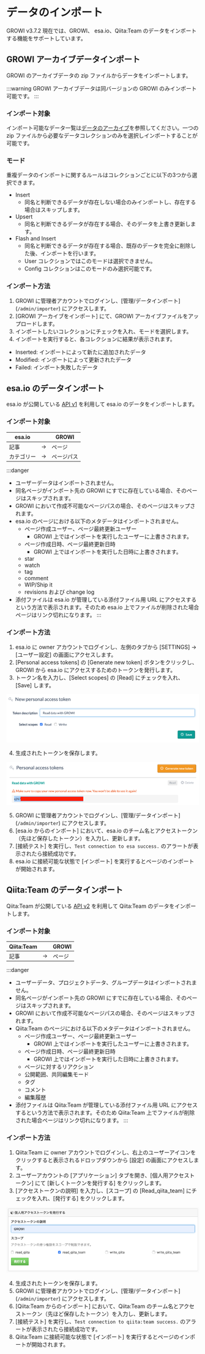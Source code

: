 # データのインポート

GROWI v3.7.2 現在では、GROWI、 esa.io、Qiita:Team のデータをインポートする機能をサポートしています。

## GROWI アーカイブデータインポート

GROWI のアーカイブデータの zip ファイルからデータをインポートします。

:::warning
GROWI アーカイブデータは同バージョンの GROWI のみインポート可能です。
:::

### インポート対象

インポート可能なデータ一覧は[データのアーカイブ](./export.md#アーカイブ可能なデータコレクション)を参照してください。一つの zip ファイルから必要なデータコレクションのみを選択しインポートすることが可能です。

### モード

重複データのインポートに関するルールはコレクションごとに以下の3つから選択できます。

- Insert
  - 同名と判断できるデータが存在しない場合のみインポートし、存在する場合はスキップします。
- Upsert
  - 同名と判断できるデータが存在する場合、そのデータを上書き更新します。
- Flash and Insert
  - 同名と判断できるデータが存在する場合、既存のデータを完全に削除した後、インポートを行います。
  - User コレクションではこのモードは選択できません。
  - Config コレクションはこのモードのみ選択可能です。

### インポート方法

1. GROWI に管理者アカウントでログインし、[管理/データインポート] (`/admin/importer`) にアクセスします。
2. [GROWI アーカイブをインポート] にて、GROWI アーカイブファイルをアップロードします。
3. インポートしたいコレクションにチェックを入れ、モードを選択します。
4. インポートを実行すると、各コレクションに結果が表示されます。
  - Inserted: インポートによって新たに追加されたデータ
  - Modified: インポートによって更新されたデータ
  - Failed: インポート失敗したデータ

## esa.io のデータインポート

esa.io が公開している [API v1](https://docs.esa.io/posts/102) を利用して esa.io のデータをインポートします。

### インポート対象

| esa.io     |     | GROWI      |
| ---------- | --- | ---------- |
| 記事       | →   | ページ     |
| カテゴリー | →   | ページパス |

:::danger
- ユーザーデータはインポートされません。
- 同名ページがインポート先の GROWI にすでに存在している場合、そのページはスキップされます。
- GROWI において作成不可能なページパスの場合、そのページはスキップされます。
- esa.io のページにおける以下のメタデータはインポートされません。
  - ページ作成ユーザー、ページ最終更新ユーザー
    - GROWI 上ではインポートを実行したユーザーに上書きされます。
  - ページ作成日時、ページ最終更新日時
    - GROWI 上ではインポートを実行した日時に上書きされます。
  - star
  - watch
  - tag
  - comment
  - WIP/Ship it
  - revisions および change log
- 添付ファイルは esa.io が管理している添付ファイル用 URL にアクセスするという方法で表示されます。そのため esa.io 上でファイルが削除された場合ページはリンク切れになります。
:::

### インポート方法

1. esa.io に owner アカウントでログインし、左側のタブから [SETTINGS] → [ユーザー設定] の画面にアクセスします。
2. [Personal access tokens] の [Generate new token] ボタンをクリックし、GROWI から esa.io にアクセスするためのトークンを発行します。
3. トークン名を入力し、[Select scopes] の [Read] にチェックを入れ、[Save] します。

  ![import1](./images/import1.png)

4. 生成されたトークンを保存します。

  ![import2](./images/import2.png)

5. GROWI に管理者アカウントでログインし、[管理/データインポート] (`/admin/importer`) にアクセスします。
6. [esa.io からのインポート] において、esa.io のチーム名とアクセストークン（先ほど保存したトークン）を入力し、更新します。
7. [接続テスト] を実行し、`Test connection to esa success.` のアラートが表示されたら接続成功です。
8. esa.io に接続可能な状態で [インポート] を実行するとページのインポートが開始されます。

## Qiita:Team のデータインポート
Qiita:Team が公開している [API v2](https://qiita.com/api/v2/docs) を利用して Qiita:Team のデータをインポートします。

### インポート対象
| Qiita:Team     |     | GROWI      |
| ---------- | --- | ---------- |
| 記事       | →   | ページ     |

:::danger
- ユーザーデータ、プロジェクトデータ、グループデータはインポートされません。
- 同名ページがインポート先の GROWI にすでに存在している場合、そのページはスキップされます。
- GROWI において作成不可能なページパスの場合、そのページはスキップされます。
- Qiita:Team のページにおける以下のメタデータはインポートされません。
  - ページ作成ユーザー、ページ最終更新ユーザー
    - GROWI 上ではインポートを実行したユーザーに上書きされます。
  - ページ作成日時、ページ最終更新日時
    - GROWI 上ではインポートを実行した日時に上書きされます。
  - ページに対するリアクション
  - 公開範囲、共同編集モード
  - タグ
  - コメント
  - 編集履歴
- 添付ファイルは Qiita:Team が管理している添付ファイル用 URL にアクセスするという方法で表示されます。そのため Qiita:Team 上でファイルが削除された場合ページはリンク切れになります。
:::


### インポート方法

1. Qiita:Team に owner アカウントでログインし、右上のユーザーアイコンをクリックすると表示されるドロップダウンから [設定] の画面にアクセスします。
2. ユーザーアカウントの [アプリケーション] タブを開き、[個人用アクセストークン] にて [新しくトークンを発行する] をクリックします。
3. [アクセストークンの説明] を入力し、[スコープ] の [Read_qiita_team] にチェックを入れ、[発行する] をクリックします。

![import3](./images/import3.png)

4. 生成されたトークンを保存します。
5. GROWI に管理者アカウントでログインし、[管理/データインポート] (`/admin/importer`) にアクセスします。
6. [Qiita:Team からのインポート] において、Qiita:Team のチーム名とアクセストークン（先ほど保存したトークン）を入力し、更新します。
7. [接続テスト] を実行し、`Test connection to qiita:team success.` のアラートが表示されたら接続成功です。
8. Qiita:Team に接続可能な状態で [インポート] を実行するとページのインポートが開始されます。
